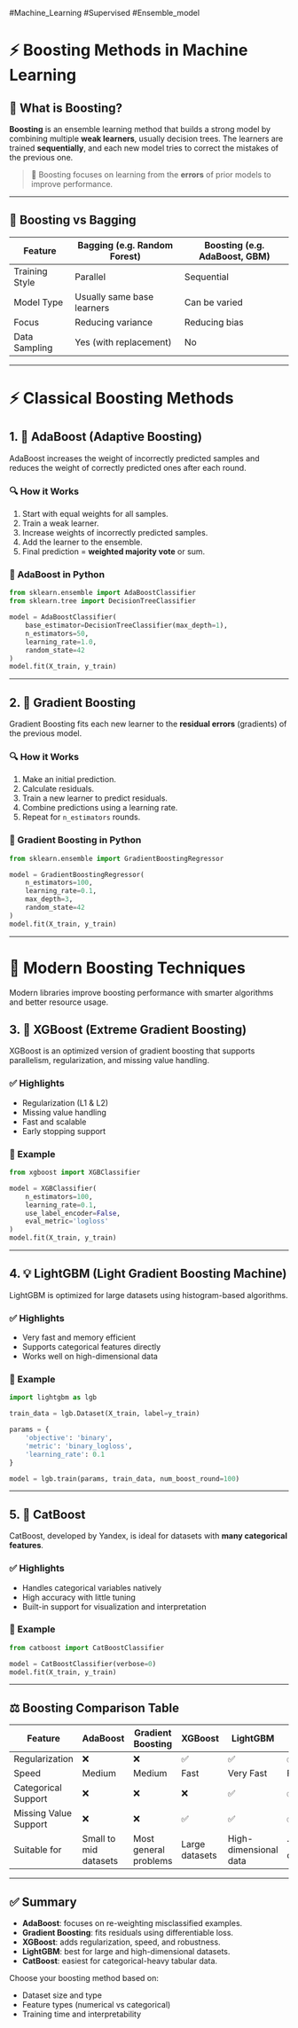 #Machine_Learning 
#Supervised
#Ensemble_model

# ⚡ Boosting Methods in Machine Learning

## 📌 What is Boosting?

**Boosting** is an ensemble learning method that builds a strong model by combining multiple **weak learners**, usually decision trees. The learners are trained **sequentially**, and each new model tries to correct the mistakes of the previous one.

> 🎯 Boosting focuses on learning from the **errors** of prior models to improve performance.

---

## 🔁 Boosting vs Bagging

| Feature         | Bagging (e.g. Random Forest)   | Boosting (e.g. AdaBoost, GBM) |
|-----------------|----------------------------------|-------------------------------|
| Training Style  | Parallel                         | Sequential                    |
| Model Type      | Usually same base learners       | Can be varied                 |
| Focus           | Reducing variance                | Reducing bias                 |
| Data Sampling   | Yes (with replacement)           | No                            |

---

# ⚡ Classical Boosting Methods

## 1. 🔸 AdaBoost (Adaptive Boosting)

AdaBoost increases the weight of incorrectly predicted samples and reduces the weight of correctly predicted ones after each round.

### 🔍 How it Works
1. Start with equal weights for all samples.
2. Train a weak learner.
3. Increase weights of incorrectly predicted samples.
4. Add the learner to the ensemble.
5. Final prediction = **weighted majority vote** or sum.

### 🔧 AdaBoost in Python

```python
from sklearn.ensemble import AdaBoostClassifier
from sklearn.tree import DecisionTreeClassifier

model = AdaBoostClassifier(
    base_estimator=DecisionTreeClassifier(max_depth=1),
    n_estimators=50,
    learning_rate=1.0,
    random_state=42
)
model.fit(X_train, y_train)
```

---

## 2. 🔸 Gradient Boosting

Gradient Boosting fits each new learner to the **residual errors** (gradients) of the previous model.

### 🔍 How it Works
1. Make an initial prediction.
2. Calculate residuals.
3. Train a new learner to predict residuals.
4. Combine predictions using a learning rate.
5. Repeat for `n_estimators` rounds.

### 🔧 Gradient Boosting in Python

```python
from sklearn.ensemble import GradientBoostingRegressor

model = GradientBoostingRegressor(
    n_estimators=100,
    learning_rate=0.1,
    max_depth=3,
    random_state=42
)
model.fit(X_train, y_train)
```

---

# 🚀 Modern Boosting Techniques

Modern libraries improve boosting performance with smarter algorithms and better resource usage.

## 3. 🐍 XGBoost (Extreme Gradient Boosting)

XGBoost is an optimized version of gradient boosting that supports parallelism, regularization, and missing value handling.

### ✅ Highlights
- Regularization (L1 & L2)
- Missing value handling
- Fast and scalable
- Early stopping support

### 🔧 Example

```python
from xgboost import XGBClassifier

model = XGBClassifier(
    n_estimators=100,
    learning_rate=0.1,
    use_label_encoder=False,
    eval_metric='logloss'
)
model.fit(X_train, y_train)
```

---

## 4. 💡 LightGBM (Light Gradient Boosting Machine)

LightGBM is optimized for large datasets using histogram-based algorithms.

### ✅ Highlights
- Very fast and memory efficient
- Supports categorical features directly
- Works well on high-dimensional data

### 🔧 Example

```python
import lightgbm as lgb

train_data = lgb.Dataset(X_train, label=y_train)

params = {
    'objective': 'binary',
    'metric': 'binary_logloss',
    'learning_rate': 0.1
}

model = lgb.train(params, train_data, num_boost_round=100)
```

---

## 5. 🧠 CatBoost

CatBoost, developed by Yandex, is ideal for datasets with **many categorical features**.

### ✅ Highlights
- Handles categorical variables natively
- High accuracy with little tuning
- Built-in support for visualization and interpretation

### 🔧 Example

```python
from catboost import CatBoostClassifier

model = CatBoostClassifier(verbose=0)
model.fit(X_train, y_train)
```

---

## ⚖️ Boosting Comparison Table

| Feature              | AdaBoost | Gradient Boosting | XGBoost   | LightGBM  | CatBoost  |
|----------------------|----------|-------------------|-----------|-----------|-----------|
| Regularization       | ❌       | ❌                | ✅        | ✅        | ✅        |
| Speed                | Medium   | Medium            | Fast      | Very Fast | Fast      |
| Categorical Support  | ❌       | ❌                | ❌        | ✅        | ✅        |
| Missing Value Support| ❌       | ❌                | ✅        | ✅        | ✅        |
| Suitable for         | Small to mid datasets | Most general problems | Large datasets | High-dimensional data | Tabular with categoricals |

---

## ✅ Summary

- **AdaBoost**: focuses on re-weighting misclassified examples.
- **Gradient Boosting**: fits residuals using differentiable loss.
- **XGBoost**: adds regularization, speed, and robustness.
- **LightGBM**: best for large and high-dimensional datasets.
- **CatBoost**: easiest for categorical-heavy tabular data.

Choose your boosting method based on:
- Dataset size and type
- Feature types (numerical vs categorical)
- Training time and interpretability
